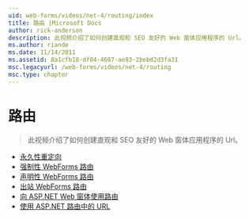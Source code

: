 ```yaml
---
uid: web-forms/videos/net-4/routing/index
title: 路由 |Microsoft Docs
author: rick-anderson
description: 此视频介绍了如何创建直观和 SEO 友好的 Web 窗体应用程序的 Url。
ms.author: riande
ms.date: 11/14/2011
ms.assetid: 8a1cfb18-df04-4607-ae93-2bebd2d3fa31
msc.legacyurl: /web-forms/videos/net-4/routing
msc.type: chapter
---
```

<a name="routing"></a>路由
====================
> 此视频介绍了如何创建直观和 SEO 友好的 Web 窗体应用程序的 Url。


- [永久性重定向](aspnet-4-quick-hit-permanent-redirect.md)
- [强制性 WebForms 路由](aspnet-4-quick-hit-imperative-webforms-routing.md)
- [声明性 WebForms 路由](aspnet-4-quick-hit-declarative-webforms-routing.md)
- [出站 WebForms 路由](aspnet-4-quick-hit-outbound-webforms-routing.md)
- [向 ASP.NET Web 窗体使用路由](how-do-i-use-routing-with-aspnet-web-forms.md)
- [使用 ASP.NET 路由中的 URL](how-do-i-work-with-urls-in-aspnet-routing.md)
